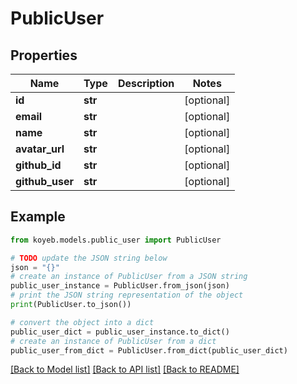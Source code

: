 # PublicUser


## Properties

Name | Type | Description | Notes
------------ | ------------- | ------------- | -------------
**id** | **str** |  | [optional] 
**email** | **str** |  | [optional] 
**name** | **str** |  | [optional] 
**avatar_url** | **str** |  | [optional] 
**github_id** | **str** |  | [optional] 
**github_user** | **str** |  | [optional] 

## Example

```python
from koyeb.models.public_user import PublicUser

# TODO update the JSON string below
json = "{}"
# create an instance of PublicUser from a JSON string
public_user_instance = PublicUser.from_json(json)
# print the JSON string representation of the object
print(PublicUser.to_json())

# convert the object into a dict
public_user_dict = public_user_instance.to_dict()
# create an instance of PublicUser from a dict
public_user_from_dict = PublicUser.from_dict(public_user_dict)
```
[[Back to Model list]](../README.md#documentation-for-models) [[Back to API list]](../README.md#documentation-for-api-endpoints) [[Back to README]](../README.md)



